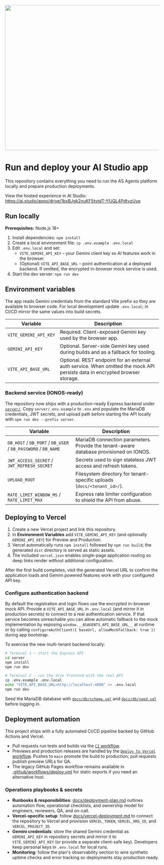 <div align="center">
  <img width="1200" height="475" alt="GHBanner" src="https://github.com/user-attachments/assets/0aa67016-6eaf-458a-adb2-6e31a0763ed6" />
</div>

# Run and deploy your AI Studio app

This repository contains everything you need to run the AS Agents platform locally and prepare production deployments.

View the hosted experience in AI Studio: https://ai.studio/apps/drive/1bxBJgk2nuKF5tvtdT-YfJQL4PdtvzUvq

## Run locally

**Prerequisites:** Node.js 18+

1. Install dependencies: `npm install`
2. Create a local environment file: `cp .env.example .env.local`
3. Edit `.env.local` and set:
   - `VITE_GEMINI_API_KEY` – your Gemini client key so AI features work in the browser.
   - (Optional) `VITE_API_BASE_URL` – point authentication at a deployed backend. If omitted, the encrypted in-browser mock service is used.
4. Start the dev server: `npm run dev`

## Environment variables

The app reads Gemini credentials from the standard Vite prefix so they are available to browser code. For local development update `.env.local`; in CI/CD mirror the same values into build secrets.

| Variable | Description |
| --- | --- |
| `VITE_GEMINI_API_KEY` | Required. Client-exposed Gemini key used by the browser app. |
| `GEMINI_API_KEY` | Optional. Server-side Gemini key used during builds and as a fallback for tooling. |
| `VITE_API_BASE_URL` | Optional. REST endpoint for an external auth service. When omitted the mock API persists data in encrypted browser storage. |

### Backend service (IONOS-ready)

The repository now ships with a production-ready Express backend under [`server/`](server/). Copy `server/.env.example` to `.env` and populate the MariaDB credentials, JWT secrets, and upload path before starting the API locally with `npm run dev --prefix server`.

| Variable | Description |
| --- | --- |
| `DB_HOST` / `DB_PORT` / `DB_USER` / `DB_PASSWORD` / `DB_NAME` | MariaDB connection parameters. Provide the tenant-aware database provisioned on IONOS. |
| `JWT_ACCESS_SECRET` / `JWT_REFRESH_SECRET` | Secrets used to sign stateless JWT access and refresh tokens. |
| `UPLOAD_ROOT` | Filesystem directory for tenant-specific uploads (`docs/<tenant_id>/`). |
| `RATE_LIMIT_WINDOW_MS` / `RATE_LIMIT_MAX` | Express rate limiter configuration to shield the API from abuse. |

## Deploying to Vercel

1. Create a new Vercel project and link this repository.
2. In **Environment Variables** add `VITE_GEMINI_API_KEY` (and optionally `GEMINI_API_KEY`) for Preview and Production.
3. Vercel automatically runs `npm install` followed by `npm run build`; the generated `dist` directory is served as static assets.
4. The included `vercel.json` enables single-page application routing so deep links render without additional configuration.

After the first build completes, visit the generated Vercel URL to confirm the application loads and Gemini powered features work with your configured API key.

### Configure authentication backend

By default the registration and login flows use the encrypted in-browser mock API. Provide a `VITE_API_BASE_URL` in `.env.local` (and mirror it in production secrets) to connect to a real authentication service. If that service becomes unreachable you can allow automatic fallback to the mock implementation by exposing `window.__ASAGENTS_API_BASE_URL__` at runtime or by calling `configureAuthClient({ baseUrl, allowMockFallback: true })` during app bootstrap.

To exercise the new multi-tenant backend locally:

```bash
# Terminal 1 – start the Express API
cd server
npm install
npm run dev

# Terminal 2 – run the Vite frontend with the real API
cp .env.example .env.local
echo "VITE_API_BASE_URL=http://localhost:4000" >> .env.local
npm run dev
```

Seed the MariaDB database with [`docs/db/schema.sql`](docs/db/schema.sql) and [`docs/db/seed.sql`](docs/db/seed.sql) before logging in.

## Deployment automation

This project ships with a fully automated CI/CD pipeline backed by GitHub Actions and Vercel.

- Pull requests run tests and builds via the [`CI` workflow](.github/workflows/ci.yml).
- Previews and production releases are handled by the [`Deploy to Vercel` workflow](.github/workflows/vercel-deploy.yml). Pushes to `main` promote the build to production; pull requests publish preview URLs for QA.
- The legacy GitHub Pages workflow remains available in [.github/workflows/deploy.yml](.github/workflows/deploy.yml) for static exports if you need an alternative host.

### Operations playbooks & secrets

- **Runbooks & responsibilities**: [docs/deployment-plan.md](docs/deployment-plan.md) outlines automation flow, operational checklists, and ownership model for engineers, reviewers, QA, and on-call.
- **Vercel-specific setup**: follow [docs/vercel-deployment.md](docs/vercel-deployment.md) to connect the repository to Vercel and provision `VERCEL_TOKEN`, `VERCEL_ORG_ID`, and `VERCEL_PROJECT_ID`.
- **Gemini credentials**: store the shared Gemini credential as `GEMINI_API_KEY` in repository secrets and mirror it to `VITE_GEMINI_API_KEY` (or provide a separate client-safe key). Developers keep personal keys in `.env.local` for local runs.
- **Monitoring**: follow the plan's observability section to wire synthetic uptime checks and error tracking so deployments stay production ready.
